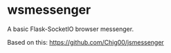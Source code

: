 # wsmessenger
A basic Flask-SocketIO browser messenger.

Based on this: https://github.com/Chig00/jsmessenger
